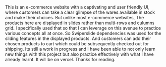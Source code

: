 This is an e-commerce website with a captivating and user friendly UI, where customers can take a clear glimpse of the wares available in stock and make their choices. But unlike most e-commerce websites, The products here are displayed in slides rather than multi-rows and culumns grid. I specifically used that so that I can leverage on this avenue to practice various concepts all at once. So Swiperslide dependencies was used for the sliding features in the displayed products. And customers can add their chosen products to cart which could be subsequently checked out for shipping. Its still a work in progress and I have been able to not only learn new things with this project but also practice effectively with what I have already learnt. It will be on vercel. Thanks for reading.
